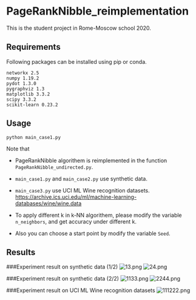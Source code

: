 # PageRankNibble_reimplementation

This is the student project in Rome-Moscow school 2020.

## Requirements
Following packages can be installed using pip or conda.
```
networkx 2.5
numpy 1.19.2
pydot 1.3.0
pygraphviz 1.3
matplotlib 3.3.2
scipy 3.3.2
scikit-learn 0.23.2
```

## Usage
```
python main_case1.py
```
Note that

* PageRankNibble algorithem is reimplemented in the function ``PageRankNibble_undirected.py``.

* ``main_case1.py`` and ``main_case2.py`` use synthetic data.

* ``main_case3.py`` use UCI ML Wine recognition datasets. https://archive.ics.uci.edu/ml/machine-learning-databases/wine/wine.data

* To apply different k in k-NN algorithem, please modify the variable ``n_neighbors``, and get accuracy under different k. 

* Also you can choose a start point by modify the variable ``Seed``.



## Results
###Experiment result on synthetic data (1/2)
![13.png](https://i.loli.net/2020/12/15/EP5azRejNcLH13M.png)
![24.png](https://i.loli.net/2020/12/15/4PyKEpQAU9dnOXj.png)

###Experiment result on synthetic data (2/2)
![1133.png](https://i.loli.net/2020/12/15/UNsupdWgeRPylJj.png)
![2244.png](https://i.loli.net/2020/12/15/VFj8UesSMhLkNwl.png)

###Experiment result on UCI ML Wine recognition datasets
![111222.png](https://i.loli.net/2020/12/15/tTH61jv2bDJRXEA.png)
